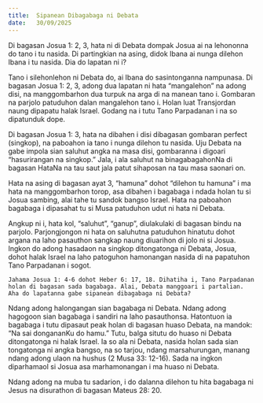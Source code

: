 ```yaml
---
title:  Sipanean Dibagabaga ni Debata
date:   30/09/2025
---
```


Di bagasan Josua 1: 2, 3, hata ni di Debata dompak Josua ai na lehononna do tano i tu nasida. Di partingkian na asing, didok Ibana ai nunga dilehon Ibana i tu nasida. Dia do lapatan ni i?

Tano i silehonlehon ni Debata do, ai Ibana do sasintonganna nampunasa. Di bagasan Josua 1: 2, 3, adong dua lapatan ni hata “mangalehon” na adong disi, na manggombarhon dua turpuk na arga di na manean tano i. Gombaran na parjolo patuduhon dalan mangalehon tano i. Holan luat Transjordan naung dipapatu halak Israel. Godang na i tutu Tano Parpadanan i na so dipatunduk dope.

Di bagasan Josua 1: 3, hata na dibahen i disi dibagasan gombaran perfect (singkop), na paboahon ia tano i nunga dilehon tu nasida. Uju Debata na gabe impola sian saluhut angka na masa disi, gombaranna i digoari “hasurirangan na singkop.” Jala, i ala saluhut na binagabagahonNa di bagasan HataNa na tau saut jala patut sihaposan na tau masa saonari on.

Hata na asing di bagasan ayat 3, “hamuna” dohot “dilehon tu hamuna” i ma hata na manggombarhon torop, asa dibahen i bagabaga i ndada holan tu si Josua sambing, alai tahe tu sandok bangso Israel. Hata na paboahon bagabaga i dipasahat tu si Musa patuduhon udut ni hata ni Debata.

Angkup ni i, hata kol, “saluhut”, “ganup”, diulakulaki di bagasan bindu na parjolo. Parjongjongon ni hata on saluhutna patuduhon hinatutu dohot argana na laho pasauthon sangkap naung diuarihon di jolo ni si Josua. Ingkon do adong hasadaon na singkop ditongatonga ni Debata, Josua, dohot halak Israel na laho patoguhon hamonangan nasida di na papatuhon Tano Parpadanan i sogot.

`Jahama Josua 1: 4-6 dohot Heber 6: 17, 18. Dihatiha i, Tano Parpadanan holan di bagasan sada bagabaga. Alai, Debata manggoari i partalian. Aha do lapatanna gabe sipanean dibagabaga ni Debata?`

Ndang adong halongangan sian bagabaga ni Debata. Ndang adong hagogoon sian bagabaga i sandiri na laho pasauthonsa. Hatontuon ia bagabaga i tutu dipasaut peak holan di bagasan huaso Debata, na mandok: “Na sai dongananKu do hamu.” Tutu, balga situtu do huaso ni Debata ditongatonga ni halak Israel. Ia so ala ni Debata, nasida holan sada sian tongatonga ni angka bangso, na so tarjou, ndang marsahurungan, manang ndang adong ulaon na hushus (2 Musa 33: 12-16). Sada na ingkon diparhamaol si Josua asa marhamonangan i ma huaso ni Debata.

Ndang adong na muba tu sadarion, i do dalanna dilehon tu hita bagabaga ni Jesus na disurathon di bagasan Mateus 28: 20.